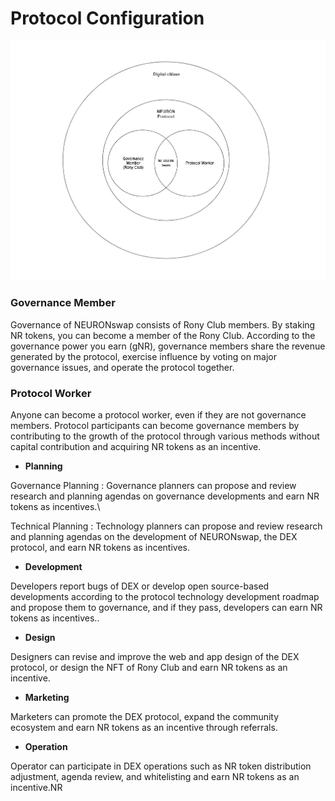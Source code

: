 # Protocol Configuration

![Protocol Composition](<../.gitbook/assets/image (18).png>)

### **Governance Member**

Governance of NEURONswap consists of Rony Club members. By staking NR tokens, you can become a member of the Rony Club. According to the governance power you earn (gNR), governance members share the revenue generated by the protocol, exercise influence by voting on major governance issues, and operate the protocol together.

### **Protocol Worker**

Anyone can become a protocol worker, even if they are not governance members. Protocol participants can become governance members by contributing to the growth of the protocol through various methods without capital contribution and acquiring NR tokens as an incentive.

* **Planning**

Governance Planning : Governance planners can propose and review research and planning agendas on governance developments and earn NR tokens as incentives.\


Technical Planning : Technology planners can propose and review research and planning agendas on the development of NEURONswap, the DEX protocol, and earn NR tokens as incentives.

* **Development**

Developers report bugs of DEX or develop open source-based developments according to the protocol technology development roadmap and propose them to governance, and if they pass, developers can earn NR tokens as incentives..

* **Design**

Designers can revise and improve the web and app design of the DEX protocol, or design the NFT of Rony Club and earn NR tokens as an incentive.

* **Marketing**

Marketers can promote the DEX protocol, expand the community ecosystem and earn NR tokens as an incentive through referrals.

* **Operation**

Operator can participate in DEX operations such as NR token distribution adjustment, agenda review, and whitelisting and earn NR tokens as an incentive.NR
